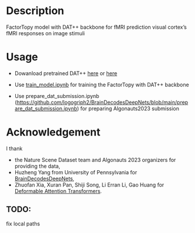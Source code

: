 # Description

FactorTopy model with DAT++ backbone for fMRI prediction visual cortex’s fMRI responses on image stimuli

# Usage

* Dowanload pretrained DAT++ [here](https://1drv.ms/u/s!ApI0vb6wPqmtgroNdQXStfHGPbzkpw?e=fWJT5O) or [here](https://1drv.ms/u/s!ApI0vb6wPqmtgroVYhIIowSbZOFXFw?e=uNShfl)

* Use [train_model.ipynb](https://github.com/logogriph2/BrainDecodesDeepNets/blob/main/train_model.ipynb) for training the FactorTopy with DAT++ backbone
* Use prepare_dat_submission.ipynb (https://github.com/logogriph2/BrainDecodesDeepNets/blob/main/prepare_dat_submission.ipynb) for preparing Algonauts2023 submission

# Acknowledgement

I thank
* the Nature Scene Dataset team and Algonauts 2023 organizers for providing the data,
* Huzheng Yang from University of Pennsylvania for [BrainDecodesDeepNets](https://github.com/huzeyann/BrainDecodesDeepNets),
* Zhuofan Xia, Xuran Pan, Shiji Song, Li Erran Li, Gao Huang for [Deformable Attention Transformers](https://github.com/LeapLabTHU/DAT).

## TODO:
fix local paths

